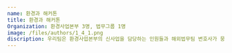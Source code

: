 ```yaml
---
name: 환경과 해커톤
title: 환경과 해커톤
Organization: 환경사업본부 3명, 법무그룹 1명
image: /files/authors/1_4_1.png
discription: 우리팀은 환경사업본부의 신사업을 담당하는 인원들과 해외법무팀 변호사가 뭉친 팀입니다. 뼛속까지 환경을 위한 생각들로 가득 찬 우리팀은 기본적으로 나보다는 남을 생각하는 비즈니스에서 성장한 구성원으로 최근 ESG경영이 최대 관심인 기업생태계에서 환경분야 뿐만이 아닌 사회공헌을 위한 아이디어가 철철 넘치고 적극적인 자세로 이번 해커톤을 참여했습니다.
---
```

